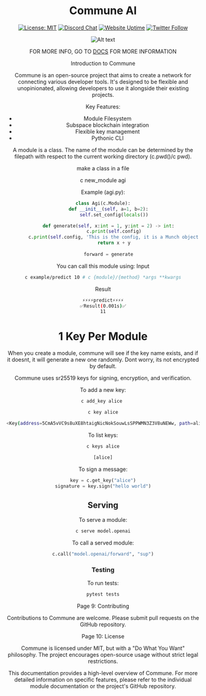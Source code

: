 <div align="center">

# **Commune AI**

[![License: MIT](https://img.shields.io/badge/License-MIT-yellow.svg)](https://opensource.org/licenses/MIT)
[![Discord Chat](https://img.shields.io/badge/discord-join%20chat-blue.svg)](https://discord.com/invite/DgjvQXvhqf)
[![Website Uptime](https://img.shields.io/website-up-down-green-red/http/monip.org.svg)](https://www.communeai.org/)
[![Twitter Follow](https://img.shields.io/twitter/follow/communeaidotorg.svg?style=social&label=Follow)](https://twitter.com/communeaidotorg)

![Alt text](image.png)

FOR MORE INFO, GO TO [DOCS](./commune/docs) FOR MORE INFORMATION

Introduction to Commune

Commune is an open-source project that aims to create a network for connecting various developer tools. It's designed to be flexible and unopinionated, allowing developers to use it alongside their existing projects.

Key Features:
- Module Filesystem
- Subspace blockchain integration
- Flexible key management
- Pythonic CLI

A module is a class. The name of the module can be determined by the filepath with respect to the current working directory (c.pwd()/c pwd). 

make a class in a file


c new_module agi

Example (agi.py):
```python
class Agi(c.Module):
    def __init__(self, a=1, b=2):
        self.set_config(locals())

    def generate(self, x:int = 1, y:int = 2) -> int:
        c.print(self.config)
        c.print(self.config, 'This is the config, it is a Munch object')
        return x + y
    
    forward = generate
```

You can call this module using:
Input
```bash 
c example/predict 10 # c {module}/{method} *args **kwargs
```
Result
```bash
⚡️⚡️⚡️⚡️predict⚡️⚡️⚡️⚡️
✅Result(0.001s)✅
11
```


# 1 Key Per Module

When you create a module, commune will see if the key name exists, and if it doesnt, it will generate a new one randomly. Dont worry, its not encrypted by default. 

Commune uses sr25519 keys for signing, encryption, and verification.

To add a new key:
```bash
c add_key alice 
```

```bash
c key alice
```

```bash
<Key(address=5CmA5vVC9s8uXE8htaigNicNokSouwLsSPPWMN3Z3V8uNEWw, path=alice, crypto_type=sr25519)>
```

To list keys:
```bash
c keys alice
```

```bash
[alice]
```


To sign a message:
```python
key = c.get_key("alice")
signature = key.sign("hello world")
```

## Serving

To serve a module:
```bash
c serve model.openai
```

To call a served module:
```python
c.call("model.openai/forward", "sup")
```


### Testing

To run tests:
```bash
pytest tests
```

Page 9: Contributing

Contributions to Commune are welcome. Please submit pull requests on the GitHub repository.

Page 10: License

Commune is licensed under MIT, but with a "Do What You Want" philosophy. The project encourages open-source usage without strict legal restrictions.

This documentation provides a high-level overview of Commune. For more detailed information on specific features, please refer to the individual module documentation or the project's GitHub repository.

